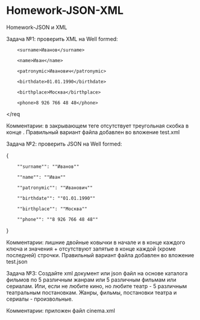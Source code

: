 # Homework-JSON-XML
Homework-JSON и XML

Задача №1: проверить XML на Well formed:


<req>

        <surname>Иванов</surname>

        <name>Иван</name>

        <patronymic>Иванович</patronymic>

        <birthdate>01.01.1990</birthdate>

        <birthplace>Москва</birthplace>

        <phone>8 926 766 48 48</phone>

</req
  
  Комментарии: в закрывающем теге отсутствует треугольная скобка в конце </req>. Правильный вариант файла добавлен во вложение test.xml
  
  Задача №2: проверить JSON на Well formed:

{

        ""surname"": ""Иванов""

        ""name"": ""Иван""

        ""patronymic"": ""Иванович""

        ""birthdate"": ""01.01.1990""

        ""birthplace"": ""Москва""

        ""phone"": ""8 926 766 48 48""

}
  
  Комментарии: лишние двойные ковычки в начале и в конце каждого ключа и значения + отсутствуют запятые в конце каждой (кроме последней) строчки. Правильный вариант файла добавлен во вложение test.json 
  
  Задача №3: Создайте xml документ или json файл на основе каталога фильмов по 5 различным жанрам или 5 различным фильмам или сериалам. Или, если не любите кино, но любите театр - 5 различным театральным постановкам. Жанры, фильмы, постановки театра и сериалы - произвольные.
  
  Комментарии: приложен файл cinema.xml
